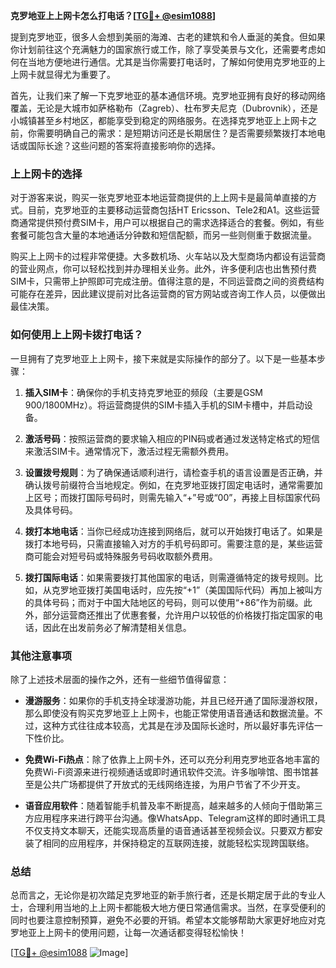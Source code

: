**克罗地亚上上网卡怎么打电话？[[TG💪+ @esim1088](https://t.me/s/esim1088)]**

提到克罗地亚，很多人会想到美丽的海滩、古老的建筑和令人垂涎的美食。但如果你计划前往这个充满魅力的国家旅行或工作，除了享受美景与文化，还需要考虑如何在当地方便地进行通信。尤其是当你需要打电话时，了解如何使用克罗地亚的上上网卡就显得尤为重要了。

首先，让我们来了解一下克罗地亚的基本通信环境。克罗地亚拥有良好的移动网络覆盖，无论是大城市如萨格勒布（Zagreb）、杜布罗夫尼克（Dubrovnik），还是小城镇甚至乡村地区，都能享受到稳定的网络服务。在选择克罗地亚上上网卡之前，你需要明确自己的需求：是短期访问还是长期居住？是否需要频繁拨打本地电话或国际长途？这些问题的答案将直接影响你的选择。

### 上上网卡的选择

对于游客来说，购买一张克罗地亚本地运营商提供的上上网卡是最简单直接的方式。目前，克罗地亚的主要移动运营商包括HT Ericsson、Tele2和A1。这些运营商通常提供预付费SIM卡，用户可以根据自己的需求选择适合的套餐。例如，有些套餐可能包含大量的本地通话分钟数和短信配额，而另一些则侧重于数据流量。

购买上上网卡的过程非常便捷。大多数机场、火车站以及大型商场内都设有运营商的营业网点，你可以轻松找到并办理相关业务。此外，许多便利店也出售预付费SIM卡，只需带上护照即可完成注册。值得注意的是，不同运营商之间的资费结构可能存在差异，因此建议提前对比各运营商的官方网站或咨询工作人员，以便做出最佳决策。

### 如何使用上上网卡拨打电话？

一旦拥有了克罗地亚上上网卡，接下来就是实际操作的部分了。以下是一些基本步骤：

1. **插入SIM卡**：确保你的手机支持克罗地亚的频段（主要是GSM 900/1800MHz）。将运营商提供的SIM卡插入手机的SIM卡槽中，并启动设备。
   
2. **激活号码**：按照运营商的要求输入相应的PIN码或者通过发送特定格式的短信来激活SIM卡。通常情况下，激活过程无需额外费用。

3. **设置拨号规则**：为了确保通话顺利进行，请检查手机的语言设置是否正确，并确认拨号前缀符合当地规定。例如，在克罗地亚拨打固定电话时，通常需要加上区号；而拨打国际号码时，则需先输入“+”号或“00”，再接上目标国家代码及具体号码。

4. **拨打本地电话**：当你已经成功连接到网络后，就可以开始拨打电话了。如果是拨打本地号码，只需直接输入对方的手机号码即可。需要注意的是，某些运营商可能会对短号码或特殊服务号码收取额外费用。

5. **拨打国际电话**：如果需要拨打其他国家的电话，则需遵循特定的拨号规则。比如，从克罗地亚拨打美国电话时，应先按“+1”（美国国际代码）再加上被叫方的具体号码；而对于中国大陆地区的号码，则可以使用“+86”作为前缀。此外，部分运营商还推出了优惠套餐，允许用户以较低的价格拨打指定国家的电话，因此在出发前务必了解清楚相关信息。

### 其他注意事项

除了上述技术层面的操作之外，还有一些细节值得留意：

- **漫游服务**：如果你的手机支持全球漫游功能，并且已经开通了国际漫游权限，那么即使没有购买克罗地亚上上网卡，也能正常使用语音通话和数据流量。不过，这种方式往往成本较高，尤其是在涉及国际长途时，所以最好事先评估一下性价比。
  
- **免费Wi-Fi热点**：除了依靠上上网卡外，还可以充分利用克罗地亚各地丰富的免费Wi-Fi资源来进行视频通话或即时通讯软件交流。许多咖啡馆、图书馆甚至是公共广场都提供了开放式的无线网络连接，为用户节省了不少开支。

- **语音应用软件**：随着智能手机普及率不断提高，越来越多的人倾向于借助第三方应用程序来进行跨平台沟通。像WhatsApp、Telegram这样的即时通讯工具不仅支持文本聊天，还能实现高质量的语音通话甚至视频会议。只要双方都安装了相同的应用程序，并保持稳定的互联网连接，就能轻松实现跨国联络。

### 总结

总而言之，无论你是初次踏足克罗地亚的新手旅行者，还是长期定居于此的专业人士，合理利用当地的上上网卡都能极大地方便日常通信需求。当然，在享受便利的同时也要注意控制预算，避免不必要的开销。希望本文能够帮助大家更好地应对克罗地亚上上网卡的使用问题，让每一次通话都变得轻松愉快！

[[TG💪+ @esim1088](https://t.me/s/esim1088) ![Image](https://i.postimg.cc/4NQfJmqS/Snipaste-2025-05-13-00-14-12.png)]